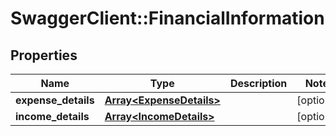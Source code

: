 # SwaggerClient::FinancialInformation

## Properties
Name | Type | Description | Notes
------------ | ------------- | ------------- | -------------
**expense_details** | [**Array&lt;ExpenseDetails&gt;**](ExpenseDetails.md) |  | [optional] 
**income_details** | [**Array&lt;IncomeDetails&gt;**](IncomeDetails.md) |  | [optional] 

